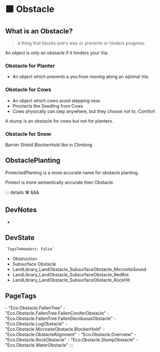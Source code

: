 
# 🟩  <eco>Obstacle</eco>

## What is an Obstacle?

> a thing that blocks one's way or prevents or hinders progress.

An object is only an obstacle if it hinders your Via.

### Obstacle for Planter

- An object which prevents a you from moving along an optimal Via.

### Obstacle for Cows

- An object which cows avoid stepping near.
- Proctects the Seedling from Cows
- Cows physically can step anywhere, but they choose not to. Comfort

A stump is an obstacle for cows but not for planters.

### Obstacle for Snow

Barrier
Shield
<eco>BlockerHold</eco> like in Climbing

## ObstaclePlanting

ProtectedPlanting is a more accurate name for obstacle planting.

Protect is more semantically accurate then Obstacle.

::: details 🛠 <dev>&&&</dev>

## DevNotes

-

## DevState

```py
`TagsToHeaders: False`
```

- Obstruction
- Subsurface Obstacle
- LandLibrary_LandObstacle_SubsurfaceObstacle_MicrositeSound
- LandLibrary_LandObstacle_SubsurfaceObstacle_RedRot
- LandLibrary_LandObstacle_SubsurfaceObstacle_RockHit

<h2>PageTags</h2>
- "Eco.Obstacle.FallenTree"
- "Eco.Obstacle.FallenTree.FallenConiferObstacle"
- "Eco.Obstacle.FallenTree.FallenDeciduousObstacle"
- "Eco.Obstacle.LogObstacle"
- "Eco.Obstacle.MicrositeObstacle.BlockerHold"
- "Eco.Obstacle.ObstacleAlignment"
- "Eco.Obstacle.Overview"
- "Eco.Obstacle.RockObstacle"
- "Eco.Obstacle.StumpObstacle"
- "Eco.Obstacle.WaterObstacle"
:::
